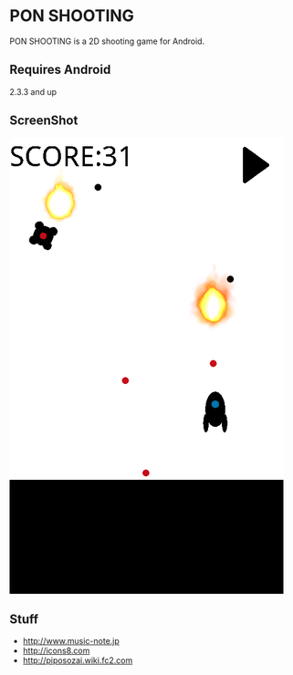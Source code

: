 # PON SHOOTING
PON SHOOTING is a 2D shooting game for Android.

## Requires Android
2.3.3 and up

## ScreenShot
![SS](./SS.png)

## Stuff
- http://www.music-note.jp
- http://icons8.com
- http://piposozai.wiki.fc2.com
